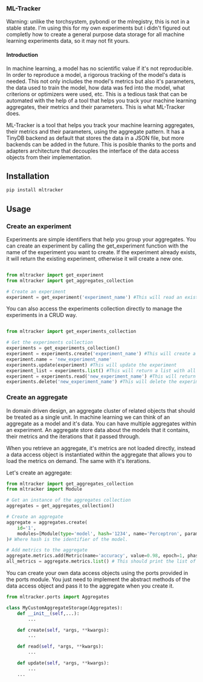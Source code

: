 ### ML-Tracker

Warning: unlike the torchsystem, pybondi or the mlregistry, this is not in a stable state. I'm using this for my own experiments but i didn't figured out completly how to create a general purpose data storage for all machine learning experiments data, so it may not fit yours.  

#### Introduction


In machine learning, a model has no scientific value if it's not reproducible. In order to reproduce a model, a rigorous tracking of the model's data is needed. This not only includes the model's metrics but also it's parameters, the data used to train the model, how data was fed into the model, what criterions or optimizers were used, etc. This is a tedious task that can be automated with the help of a tool that helps you track your machine learning aggregates, their metrics and their parameters. This is what ML-Tracker does.

ML-Tracker is a tool that helps you track your machine learning aggregates, their metrics and their parameters, using the aggregate pattern. It has a TinyDB backend as default that stores the data in a JSON file, but more backends can be added in the future. This is posible thanks to the ports and adapters architecture that decouples the interface of the data access objects from their implementation.


## Installation

```bash
pip install mltracker
```

## Usage

### Create an experiment

Experiments are simple identifiers that help you group your aggregates. You can create an experiment by calling the get_experiment function with the name of the experiment you want to create. If the experiment already exists, it will return the existing experiment, otherwise it will create a new one.

```python

from mltracker import get_experiment
from mltracker import get_aggregates_collection

# Create an experiment
experiment = get_experiment('experiment_name') #This will read an existing experiment or create a new one if it doesn't exist

```

You can also access the experiments collection directly to manage the experiments in a CRUD way.

```python

from mltracker import get_experiments_collection

# Get the experiments collection
experiments = get_experiments_collection()
experiment = experiments.create('experiment_name') #This will create a new experiment
experiment.name = 'new_experiment_name'
experiments.update(experiment) #This will update the experiment
experiment_list = experiments.list() #This will return a list with all the experiments
experiment = experiments.read('new_experiment_name') #This will return the experiment
experiments.delete('new_experiment_name') #This will delete the experiment
```

### Create an aggregate

In domain driven design, an aggregate cluster of related objects that should be treated as a single unit. In machine learning we can think of an aggregate as a model and it's data. You can have multiple aggregates within an experiment. An aggregate store data about the models that it contains, their metrics and the iterations that it passed through.

When you retrieve an aggregate, it's metrics are not loaded directly, instead a data access object is instantiated within the aggregate that allows you to load the metrics on demand.  The same with it's iterations.

Let's create an aggregate:

```python
from mltracker import get_aggregates_collection
from mltracker import Module

# Get an instance of the aggregates collection
aggregates = get_aggregates_collection()

# Create an aggregate
aggregate = aggregates.create(
    id='1', 
    modules=[Module(type='model', hash='1234', name='Perceptron', parameters={'input_size': 784, 'output_size': 10})]
)# Where hash is the identifier of the model.

# Add metrics to the aggregate
aggregate.metrics.add(Metric(name='accuracy', value=0.98, epoch=1, phase='train'))
all_metrics = aggregate.metrics.list() # This should print the list of metrics added to the aggregate
```

You can create your own data access objects using the ports provided in the ports module. You just need to implement the abstract methods of the data access object and pass it to the aggregate when you create it.

```python
from mltracker.ports import Aggregates

class MyCustomAggregateStorage(Aggregates):
    def __init__(self,...):
        ...

    def create(self, *args, **kwargs):
        ...

    def read(self, *args, **kwargs):
        ...

    def update(self, *args, **kwargs):
        ...
    ...
```
